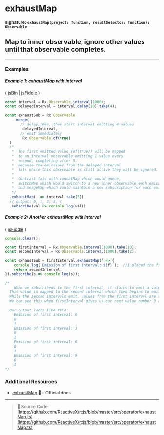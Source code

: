 # exhaustMap
#### signature: `exhaustMap(project: function, resultSelector: function): Observable`

## Map to inner observable, ignore other values until that observable completes.

---

### Examples

##### Example 1: exhaustMap with interval

( [jsBin](http://jsbin.com/woposeqobo/1/edit?js,console) | [jsFiddle](https://jsfiddle.net/btroncone/9ovzapp9/) )

```js
const interval = Rx.Observable.interval(1000);
const delayedInterval = interval.delay(10).take(4);

const exhaustSub = Rx.Observable
	.merge(
  	   // delay 10ms, then start interval emitting 4 values
		delayedInterval,
       // emit immediately
		Rx.Observable.of(true)
  )
  /*
   *  The first emitted value (of(true)) will be mapped 
   *  to an interval observable emitting 1 value every 
   *  second, completing after 5.
   *  Because the emissions from the delayed interval 
   *  fall while this observable is still active they will be ignored.
   *
   *  Contrast this with concatMap which would queue, 
   *  switchMap which would switch to a new inner observable each emission,
   *  and mergeMap which would maintain a new subscription for each emitted value.
   */
  .exhaustMap(_ => interval.take(5))
  // output: 0, 1, 2, 3, 4
  .subscribe(val => console.log(val))
```


##### Example 2: Another exhaustMap with interval

( [jsFiddle](https://jsfiddle.net/ElHuy/01o70pgv/1/) )

```js
console.clear();

const firstInterval = Rx.Observable.interval(1000).take(10);
const secondInterval = Rx.Observable.interval(1000).take(2);

const exhaustSub = firstInterval.exhaustMap(f => {
	console.log(`Emission of first interval: ${f}`);  //I placed the first console.log so we could get a glimpse to what's happening behind the scene.
	return secondInterval;
}).subscribe(s => console.log(s));

/*
	When we subscribeds to the first interval, it starts to emit a value (value 0).
  This value is mapped to the second interval which then begins to emit (value 0).
  While the second intervals emit, values from the first interval are still rolling out, but promptly ignored.
  We can see this when firstInterval gives us our next value number 3 and not 1.
  
  Our output looks like this:
    Emission of first interval: 0
    0
    1
    Emission of first interval: 3
    0
    1
    Emission of first interval: 6
    0
    1
    Emission of first interval: 9
    0
    1
*/
```


### Additional Resources
* [exhaustMap](http://reactivex.io/rxjs/class/es6/Observable.js~Observable.html#instance-method-exhaustMap) :newspaper: - Official docs

---
> :file_folder: Source Code:  [https://github.com/ReactiveX/rxjs/blob/master/src/operator/exhaustMap.ts](https://github.com/ReactiveX/rxjs/blob/master/src/operator/exhaustMap.ts)
